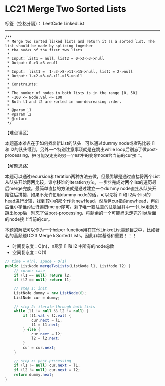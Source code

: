 # LC21 Merge Two Sorted Lists
标签（空格分隔）： LeetCode LinkedList

---
    /**
     * Merge two sorted linked lists and return it as a sorted list. The list should be made by splicing together
     * the nodes of the first two lists.
     *
     * Input: list1 = null, list2 = 0->3->3->null
     * Output: 0->3->3->null
     *
     * Input:  list1 =  1->3->8->11->15->null, list2 = 2->null
     * Output: 1->2->3->8->11->15->null
     *
     * Constraints:
     *
     * The number of nodes in both lists is in the range [0, 50].
     * -100 <= Node.val <= 100
     * Both l1 and l2 are sorted in non-decreasing order.
     *
     * @param l1
     * @param l2
     * @return
     */


【难点误区】

本题基本难点在于如何找出新List的队头，可以通过dummy node或者先比较 l1 和 l2的队头得到。另外一个特别注意事项就是在跳出while loop后别忘了做post-processing，把可能没走完的另一个list中的剩余node给当前的cur接上。


【解题思路】

本题可以通过recursion和iteration两种方法去做，但最优解是通过直接将两个List从队头开始两两比较，谁小移谁的iteration方法，一步步完成对两个list的遍历最后merge完成。最简单直接的方法就是通过建立一个dummy node直接从队头开始往后拼接，如果不允许使用dummy node的话，可以先将 l1 和 l2两个list的head进行比较，找到较小的那个作为newHead，然后用cur指向newHead，再向后谁小移谁的进行遍历merge即可。剩下唯一要注意的就是当其中一个List走到头跳出loop后，别忘了做post-processing，将剩余的一个可能尚未走完的list后面的node接上当前的cur。

本题的解法可以作为一个helper function用在其他LinkedList类题目之中，比如著名的高频题LC23 Merge k Sorted Lists，因此非常基础和重要！！！

* 时间复杂度：O(n)，n表示 l1 和 l2 中所有的node总数
* 空间复杂度：O(1)

```java     
// time = O(n), space = O(1)
public ListNode mergeTwoLists(ListNode l1, ListNode l2) {
    // corner case
    if (l1 == null) return l2;
    if (l2 == null) return l1;

    // step 1: init
    ListNode dummy = new ListNode(0);
    ListNode cur = dummy;

    // step 2: iterate through both lists
    while (l1 != null && l2 != null) {
        if (l1.val < l2.val) {
            cur.next = l1;
            l1 = l1.next;
        } else {
            cur.next = l2;
            l2 = l2.next;
        }
        cur = cur.next;
    }

    // step 3: post-processing
    if (l1 != null) cur.next = l1;
    if (l2 != null) cur.next = l2;
    return dummy.next;
}
```
